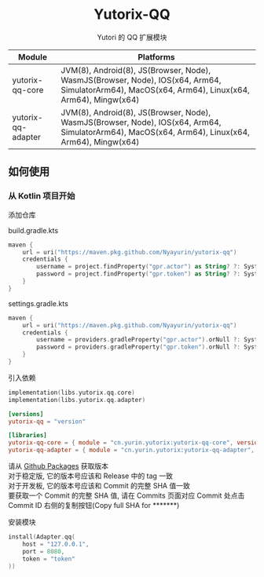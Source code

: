 <div align="center">

# Yutorix-QQ

Yutori 的 QQ 扩展模块

| Module             | Platforms                                                                                                                                       |
|--------------------|-------------------------------------------------------------------------------------------------------------------------------------------------|
| yutorix-qq-core    | JVM(8), Android(8), JS(Browser, Node), WasmJS(Browser, Node), IOS(x64, Arm64, SimulatorArm64), MacOS(x64, Arm64), Linux(x64, Arm64), Mingw(x64) |
| yutorix-qq-adapter | JVM(8), Android(8), JS(Browser, Node), WasmJS(Browser, Node), IOS(x64, Arm64, SimulatorArm64), MacOS(x64, Arm64), Linux(x64, Arm64), Mingw(x64) |

</div>

## 如何使用

### 从 Kotlin 项目开始

添加仓库

build.gradle.kts

```kotlin
maven {
    url = uri("https://maven.pkg.github.com/Nyayurin/yutorix-qq")
    credentials {
        username = project.findProperty("gpr.actor") as String? ?: System.getenv("GITHUB_ACTOR")
        password = project.findProperty("gpr.token") as String? ?: System.getenv("GITHUB_TOKEN")
    } 
}
```

settings.gradle.kts

```kotlin
maven {     
    url = uri("https://maven.pkg.github.com/Nyayurin/yutorix-qq")
    credentials {
        username = providers.gradleProperty("gpr.actor").orNull ?: System.getenv("GITHUB_ACTOR")
        password = providers.gradleProperty("gpr.token").orNull ?: System.getenv("GITHUB_TOKEN")
    }
}
```

引入依赖

```kotlin
implementation(libs.yutorix.qq.core)
implementation(libs.yutorix.qq.adapter)
```

```toml
[versions]
yutorix-qq = "version"

[libraries]
yutorix-qq-core = { module = "cn.yurin.yutorix:yutorix-qq-core", version.ref = "yutorix-qq" }
yutorix-qq-adapter = { module = "cn.yurin.yutorix:yutorix-qq-adapter", version.ref = "yutorix-qq" }
```

请从 [Github Packages](https://github.com/Nyayurin?tab=packages&repo_name=yutorix-qq) 获取版本<br>
对于稳定版, 它的版本号应该和 Release 中的 tag 一致<br>
对于开发板, 它的版本号应该和 Commit 的完整 SHA 值一致<br>
要获取一个 Commit 的完整 SHA 值, 请在 Commits 页面对应 Commit 处点击 Commit ID 右侧的复制按钮(Copy full SHA for *******)

安装模块

```kotlin
install(Adapter.qq(
    host = "127.0.0.1",
    port = 8080,
    token = "token"
))
```